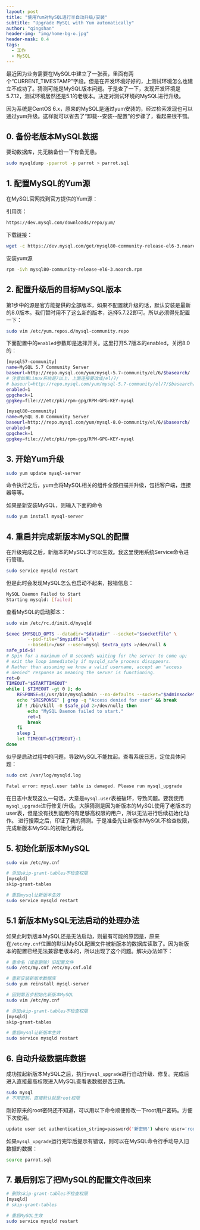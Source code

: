 ```yaml
---
layout: post
title: "使用Yum对MySQL进行半自动升级/安装"
subtitle: "Upgrade MySQL with Yum automatically"
author: "qingshan"
header-img: "img/home-bg-o.jpg"
header-mask: 0.4
tags:
  - 工作
  - MySQL
---
```


最近因为业务需要在MySQL中建立了一张表，里面有两个“CURRENT_TIMESTAMP”字段。但是在开发环境好好的，上测试环境怎么也建立不成功了。猜测可能是MySQL版本问题。于是查了一下，发现开发环境是5.7.12，测试环境居然还是5.1的老版本。决定对测试环境的MySQL进行升级。

因为系统是CentOS 6.x，原来的MySQL是通过yum安装的，经过检索发现也可以通过yum升级。这样就可以省去了“卸载--安装--配置”的步骤了，看起来很不错。

## 0. 备份老版本MySQL数据

要动数据库，先无脑备份一下有备无患。
```bash
sudo mysqldump -pparrot -p parrot > parrot.sql
```

## 1. 配置MySQL的Yum源
在MySQL官网找到官方提供的Yum源：

引用页：
```bash
https://dev.mysql.com/downloads/repo/yum/
```
下载链接：
```bash
wget -c https://dev.mysql.com/get/mysql80-community-release-el6-3.noarch.rpm
```
安装yum源
```bash
rpm -ivh mysql80-community-release-el6-3.noarch.rpm
```

## 2. 配置升级后的目标MySQL版本
第1步中的源是官方能提供的全部版本，如果不配置就升级的话，默认安装是最新的8.0版本。我们暂时用不了这么新的版本，选择5.7.22即可。所以必须得先配置一下：
```bash
sudo vim /etc/yum.repos.d/mysql-community.repo
```

下面配置中的`enabled`参数即是选择开关。这里打开5.7版本的enabled，关闭8.0的：
```bash
[mysql57-community]
name=MySQL 5.7 Community Server
baseurl=http://repo.mysql.com/yum/mysql-5.7-community/el/6/$basearch/
# 注意如果Linux系统是7以上，上面连接要改成/el/7/
# baseurl=http://repo.mysql.com/yum/mysql-5.7-community/el/7/$basearch/
enabled=1
gpgcheck=1
gpgkey=file:///etc/pki/rpm-gpg/RPM-GPG-KEY-mysql

[mysql80-community]
name=MySQL 8.0 Community Server
baseurl=http://repo.mysql.com/yum/mysql-8.0-community/el/6/$basearch/
enabled=0
gpgcheck=1
gpgkey=file:///etc/pki/rpm-gpg/RPM-GPG-KEY-mysql
```

## 3. 开始Yum升级
```bash
sudo yum update mysql-server
```
命令执行之后，yum会将MySQL相关的组件全部扫描并升级，包括客户端，连接器等等。

如果是新安装MySQL，则输入下面的命令
```bash
sudo yum install mysql-server
```

## 4. 重启并完成新版本MySQL的配置
在升级完成之后，新版本的MySQL才可以生效。我这里使用系统Service命令进行管理。
```bash
sudo service mysqld restart
```
但是此时会发现MySQL怎么也启动不起来，报错信息：
```bash
MySQL Daemon Failed to Start 
Starting mysqld: [failed]
```

查看MySQL的启动脚本：
```bash
sudo vim /etc/rc.d/init.d/mysqld

$exec $MYSQLD_OPTS --datadir="$datadir" --socket="$socketfile" \
        --pid-file="$mypidfile" \
        --basedir=/usr --user=mysql $extra_opts >/dev/null &
safe_pid=$!
# Spin for a maximum of N seconds waiting for the server to come up;
# exit the loop immediately if mysqld_safe process disappears.
# Rather than assuming we know a valid username, accept an "access
# denied" response as meaning the server is functioning.
ret=0
TIMEOUT="$STARTTIMEOUT"
while [ $TIMEOUT -gt 0 ]; do
    RESPONSE=$(/usr/bin/mysqladmin --no-defaults --socket="$adminsocket" --user=UNKNOWN_MYSQL_USER ping 2>&1) && break
    echo "$RESPONSE" | grep -q "Access denied for user" && break
    if ! /bin/kill -0 $safe_pid 2>/dev/null; then
        echo "MySQL Daemon failed to start."
        ret=1
        break
    fi
    sleep 1
    let TIMEOUT=${TIMEOUT}-1
done
```
似乎是启动过程中的问题，导致MySQL不能拉起。查看系统日志，定位具体问题：
```bash
sudo cat /var/log/mysqld.log

Fatal error: mysql.user table is damaged. Please run mysql_upgrade
```
在日志中发现这么一句话，大意是`mysql.user`表被破环，导致问题。要我使用`mysql_upgrade`进行修复/升级。大胆猜测是因为新版本的MySQL使用了老版本的user表，但是没有找到能用的有足够高权限的用户，所以无法进行后续初始化动作。
进行搜索之后，印证了我的猜测。于是准备先让新版本MySQL不检查权限，完成新版本MySQL的初始化再说。

## 5. 初始化新版本MySQL
```bash
sudo vim /etc/my.cnf

# 添加skip-grant-tables不检查权限
[mysqld]
skip-grant-tables

# 重启mysql让新版本生效
sudo service mysqld restart
```

## 5.1 新版本MySQL无法启动的处理办法
如果此时新版本MySQL还是无法启动，则最有可能的原因是，原来在`/etc/my.cnf`位置的默认MySQL配置文件被新版本的数据库读取了。因为新版本的配置已经无法兼容老版本的，所以出现了这个问题。解决办法如下：
```bash
# 重命名（或者删除）旧配置文件
sudo /etc/my.cnf /etc/my.cnf.old

# 重新安装新版本数据库
sudo yum reinstall mysql-server

# 回到第五步初始化新版本MySQL
sudo vim /etc/my.cnf

# 添加skip-grant-tables不检查权限
[mysqld]
skip-grant-tables

# 重启mysql让新版本生效
sudo service mysqld restart
```

## 6. 自动升级数据库数据
成功拉起新版本MySQL之后，执行`mysql_upgrade`进行自动升级、修复。完成后进入直接最高权限进入MySQL查看表数据是否正确。
```bash
sudo mysql
# 不用密码，直接默认就是root权限
```

刚好原来的root密码还不知道，可以用以下命令顺便修改一下root用户密码。方便下次使用。
```bash
update user set authentication_string=password('新密码') where user='root';
```

如果`mysql_upgrade`运行完毕后提示有错误，则可以在MySQL命令行手动导入旧数据的数据：

```bash
source parrot.sql
```

## 7. 最后别忘了把MySQL的配置文件改回来
```bash
# 删除skip-grant-tables不检查权限
[mysqld]
# skip-grant-tables

# 重启MySQL生效
sudo service mysqld restart
```





